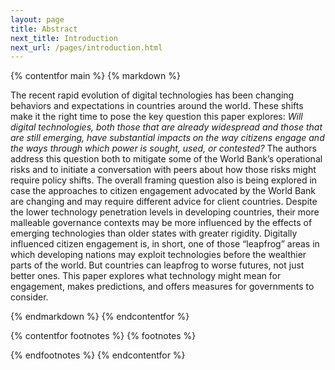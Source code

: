 ```yaml
---
layout: page
title: Abstract
next_title: Introduction
next_url: /pages/introduction.html
---
```


{% contentfor main %}
{% markdown %}

The recent rapid evolution of digital technologies has been changing behaviors and expectations in countries around the world. These shifts make it the right time to pose the key question this paper explores: *Will digital technologies, both those that are already widespread and those that are still emerging, have substantial impacts on the way citizens engage and the ways through which power is sought, used, or contested?* The authors address this question both to mitigate some of the World Bank’s operational risks and to initiate a conversation with peers about how those risks might require policy shifts. The overall framing question also is being explored in case the approaches to citizen engagement advocated by the World Bank are changing and may require different advice for client countries. Despite the lower technology penetration levels in developing countries, their more malleable governance contexts may be more influenced by the effects of emerging technologies than older states with greater rigidity. Digitally influenced citizen engagement is, in short, one of those “leapfrog” areas in which developing nations may exploit technologies before the wealthier parts of the world. But countries can leapfrog to worse futures, not just better ones. This paper explores what technology might mean for engagement, makes predictions, and offers measures for governments to consider.

{% endmarkdown %}
{% endcontentfor %}

{% contentfor footnotes %}
{% footnotes %}

[^_]: This paper was prepared by Tiago Peixoto and Tom Steinberg of the World Bank's Global Governance Practice (GGP) as part of the GGP's programmatic advisory services and analytics (ASA) work “Citizen Engagement: Re-building the State and Citizen Social Contract." The ASA aims to help provide analytical insights, knowledge, and learning to support the implementation of the next phase of the World Bank Group’s *Strategic Framework for Mainstreaming Citizen Engagement in World Bank Group Operations*. The authors are grateful to peer reviewers Beth Noveck and Zahid Hasnain as well as Helena Bjuremalm for their very helpful comments; Asmeen Khan, Saki Kumagai, and Helene Grandvoinnet for their guidance and comments on various drafts; and Barbara Rice for editorial support.

{% endfootnotes %}
{% endcontentfor %}